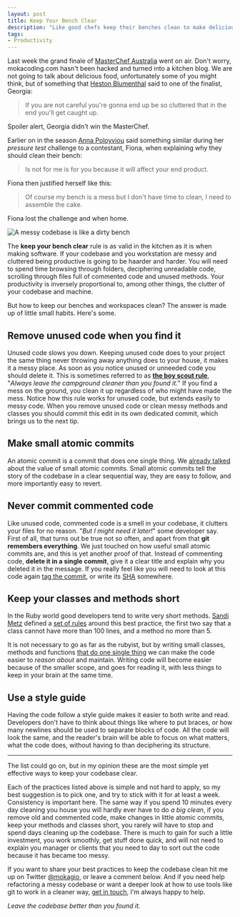 ```yaml
---
layout: post
title: Keep Your Bench Clear
description: "Like good chefs keep their benches clean to make delicious dishes all day long in the restaurants' kitchens, so good developer keep their codebase clean. It all comes down to little habits, the result of which when summed up together is a tidy, clean and easy to maintain software."
tags:
- Productivity
---
```


Last week the grand finale of [MasterChef Australia](http://tenplay.com.au/channel-ten/masterchef) went on air. Don't worry, mokacoding.com hasn't been hacked and turned into a kitchen blog. We are not going to talk about delicious food, unfortunately some of you might think, but of something that [Heston Blumenthal](https://en.wikipedia.org/wiki/Heston_Blumenthal) said to one of the finalist, Georgia:

> If you are not careful you're gonna end up be so cluttered that in the end you'll get caught up.

Spoiler alert, Georgia didn't win the MasterChef.

Earlier on in the season [Anna Poloyviou](http://annapolyviou.com/) said something similar during her _pressure test_ challenge to a contestant, Fiona, when explaining why they should clean their bench:

> Is not for me is for you because it will affect your end product. 

Fiona then justified herself like this:

> Of course my bench is a mess but I don't have time to clean, I need to assemble the cake.

Fiona lost the challenge and when home.

![A messy codebase is like a dirty bench](https://s3.amazonaws.com/mokacoding/2015-08-04-dirty-bench.png)

The **keep your bench clear** rule is as valid in the kitchen as it is when making software. If your codebase and you workstation are messy and cluttered being productive is going to be haarder and harder. You will need to spend time browsing through folders, deciphering unreadable code, scrolling through files full of commented code and unused methods. Your productivity is inversely proportional to, among other things, the clutter of your codebase and machine.

But how to keep our benches and workspaces clean? The answer is made up of little small habits. Here's some.

## Remove unused code when you find it

Unused code slows you down. Keeping unused code does to your project the same thing never throwing away anything does to your house, it makes it a messy place. As soon as you notice unused or unneeded code you should delete it. This is sometimes referred to as [**the boy scout rule**](http://programmer.97things.oreilly.com/wiki/index.php/The_Boy_Scout_Rule), "_Always leave the campground cleaner than you found it._" If you find a mess on the ground, you clean it up regardless of who might have made the mess. Notice how this rule works for unused code, but extends easily to messy code. When you remove unused code or clean messy methods and classes you should commit this edit in its own dedicated commit, which brings us to the next tip.

## Make small atomic commits

An atomic commit is a commit that does one single thing. We [already talked](http://www.mokacoding.com/blog/5-habits-that-will-make-you-a-better-software-developer/) about the value of small atomic commits. Small atomic commits tell the story of the codebase in a clear sequential way, they are easy to follow, and more importantly easy to revert.

## Never commit commented code

Like unused code, commented code is a smell in your codebase, it clutters your files for no reason. "_But I might need it later!_" some developer say. First of all, that turns out be true not so often, and apart from that **git remembers everything**. We just touched on how useful small atomic commits are, and this is yet another proof of that. Instead of commenting code, **delete it in a single commit**, give it a clear title and explain why you deleted it in the message. If you really feel like you will need to look at this code again [tag the commit](https://git-scm.com/book/en/v2/Git-Basics-Tagging), or write its [SHA](https://schacon.github.io/gitbook/1_the_git_object_model.html) somewhere.

## Keep your classes and methods short

In the Ruby world good developers tend to write very short methods. [Sandi Metz](http://www.sandimetz.com/) defined a [set of rules](https://robots.thoughtbot.com/sandi-metz-rules-for-developers) around this best practice, the first two say that a class cannot have more than 100 lines, and a method no more than 5.

It is not necessary to go as far as the rubyist, but by writing small classes, methods and functions [that do one single thing](https://en.wikipedia.org/wiki/Single_responsibility_principle) we can make the code easier to _reason about_ and maintain. Writing code will become easier because of the smaller scope, and goes for reading it, with less things to keep in your brain at the same time.

## Use a style guide

Having the code follow a style guide makes it easier to both write and read. Developers don't have to think about things like where to put braces, or how many newlines should be used to separate blocks of code. All the code will look the same, and the reader's brain will be able to focus on what matters, what the code does, without having to than deciphering its structure. 

---

The list could go on, but in my opinion these are the most simple yet effective ways to keep your codebase clear.

Each of the practices listed above is simple and not hard to apply, so my best suggestion is to pick one, and try to stick with it for at least a week. Consistency is important here. The same way if you spend 10 minutes every day cleaning you house you will hardly ever have to do _a big clean_, if you remove old and commented code, make changes in little atomic commits, keep your methods and classes short, you rarely will have to stop and spend days cleaning up the codebase. There is much to gain for such a little investment, you work smoothly, get stuff done quick, and will not need to explain you manager or clients that you need to day to sort out the code because it has became too messy. 

If you want to share your best practices to keep the codebase clean hit me up on Twitter [@mokagio](https://twitter.com/mokagio), or leave a comment below. And if you need help refactoring a messy codebase or want a deeper look at how to use tools like git to work in a cleaner way, [get in touch](mailto:gio+refactoring@mokacoding.com), I'm always happy to help.

_Leave the codebase better than you found it._

